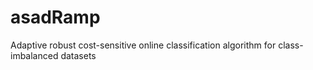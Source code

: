 # asadRamp
Adaptive robust cost-sensitive online classification algorithm for class-imbalanced datasets
